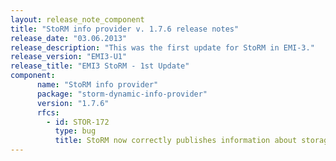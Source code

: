 ```yaml
---
layout: release_note_component
title: "StoRM info provider v. 1.7.6 release notes"
release_date: "03.06.2013"
release_description: "This was the first update for StoRM in EMI-3."
release_version: "EMI3-U1"
release_title: "EMI3 StoRM - 1st Update"
component:
      name: "StoRM info provider"
      package: "storm-dynamic-info-provider"
      version: "1.7.6"
      rfcs:
        - id: STOR-172
          type: bug
          title: StoRM now correctly publishes information about storage area sizes in the information system.
---
```



